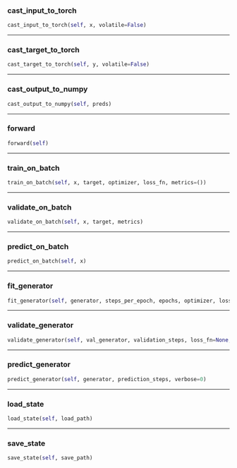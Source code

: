 ### cast_input_to_torch


```python
cast_input_to_torch(self, x, volatile=False)
```

----

### cast_target_to_torch


```python
cast_target_to_torch(self, y, volatile=False)
```

----

### cast_output_to_numpy


```python
cast_output_to_numpy(self, preds)
```

----

### forward


```python
forward(self)
```

----

### train_on_batch


```python
train_on_batch(self, x, target, optimizer, loss_fn, metrics=())
```

----

### validate_on_batch


```python
validate_on_batch(self, x, target, metrics)
```

----

### predict_on_batch


```python
predict_on_batch(self, x)
```

----

### fit_generator


```python
fit_generator(self, generator, steps_per_epoch, epochs, optimizer, loss_fn, validation_generator=None, validation_steps=0, metrics=(), callbacks=(), initial_epoch=0)
```

----

### validate_generator


```python
validate_generator(self, val_generator, validation_steps, loss_fn=None, metrics=())
```

----

### predict_generator


```python
predict_generator(self, generator, prediction_steps, verbose=0)
```

----

### load_state


```python
load_state(self, load_path)
```

----

### save_state


```python
save_state(self, save_path)
```
